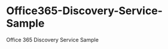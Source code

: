 Office365-Discovery-Service-Sample
==================================

Office 365 Discovery Service Sample
